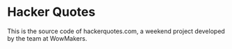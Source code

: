 
# Hacker Quotes

This is the source code of hackerquotes.com, a weekend project developed by the team at WowMakers.